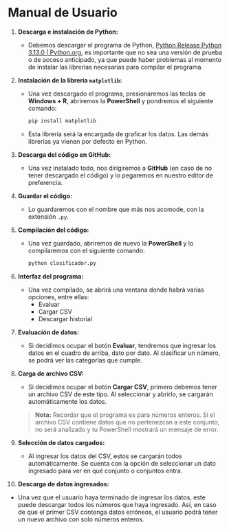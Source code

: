 # Manual de Usuario

1. **Descarga e instalación de Python:**
   - Debemos descargar el programa de Python, [Python Release Python 3.13.0 | Python.org](https://www.python.org), es importante que no sea una versión de prueba o de acceso anticipado, ya que puede haber problemas al momento de instalar las librerías necesarias para compilar el programa.

2. **Instalación de la librería `matplotlib`:**
   - Una vez descargado el programa, presionaremos las teclas de **Windows + R**, abriremos la **PowerShell** y pondremos el siguiente comando:
     ```bash
     pip install matplotlib
     ```
   - Esta librería será la encargada de graficar los datos. Las demás librerías ya vienen por defecto en Python.

3. **Descarga del código en GitHub:**
   - Una vez instalado todo, nos dirigiremos a **GitHub** (en caso de no tener descargado el código) y lo pegaremos en nuestro editor de preferencia.

4. **Guardar el código:**
   - Lo guardaremos con el nombre que más nos acomode, con la extensión `.py`.

5. **Compilación del código:**
   - Una vez guardado, abriremos de nuevo la **PowerShell** y lo compilaremos con el siguiente comando:
     ```bash
     python clasificador.py
     ```

6. **Interfaz del programa:**
   - Una vez compilado, se abrirá una ventana donde habrá varias opciones, entre ellas:
     - Evaluar
     - Cargar CSV
     - Descargar historial

7. **Evaluación de datos:**
   - Si decidimos ocupar el botón **Evaluar**, tendremos que ingresar los datos en el cuadro de arriba, dato por dato. Al clasificar un número, se podrá ver las categorías que cumple.

8. **Carga de archivo CSV:**
   - Si decidimos ocupar el botón **Cargar CSV**, primero debemos tener un archivo CSV de este tipo. Al seleccionar y abrirlo, se cargarán automáticamente los datos.

   > **Nota:** Recordar que el programa es para números enteros. Si el archivo CSV contiene datos que no pertenezcan a este conjunto, no será analizado y tu PowerShell mostrará un mensaje de error.

9. **Selección de datos cargados:**
   - Al ingresar los datos del CSV, estos se cargarán todos automáticamente. Se cuenta con la opción de seleccionar un dato ingresado para ver en qué conjunto o conjuntos entra.

10. **Descarga de datos ingresados:**
   - Una vez que el usuario haya terminado de ingresar los datos, este puede descargar todos los números que haya ingresado. Así, en caso de que el primer CSV contenga datos erróneos, el usuario podrá tener un nuevo archivo con solo números enteros.
